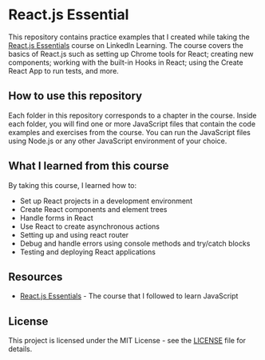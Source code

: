 # React.js Essential

This repository contains practice examples that I created while taking the [React.js Essentials](https://www.linkedin.com/learning/react-js-essential-training-14836121?u=142500650) course on LinkedIn Learning. The course covers the basics of React.js such as setting up Chrome tools for React; creating new components; working with the built-in Hooks in React; using the Create React App to run tests, and more.

## How to use this repository

Each folder in this repository corresponds to a chapter in the course. Inside each folder, you will find one or more JavaScript files that contain the code examples and exercises from the course. You can run the JavaScript files using Node.js or any other JavaScript environment of your choice.

## What I learned from this course

By taking this course, I learned how to:

- Set up React projects in a development environment
- Create React components and element trees
- Handle forms in React
- Use React to create asynchronous actions
- Setting up and using react router 
- Debug and handle errors using console methods and try/catch blocks
- Testing and deploying React applications

## Resources

- [React.js Essentials](https://www.linkedin.com/learning/react-js-essential-training-14836121?u=142500650) - The course that I followed to learn JavaScript

## License

This project is licensed under the MIT License - see the [LICENSE](LICENSE) file for details.